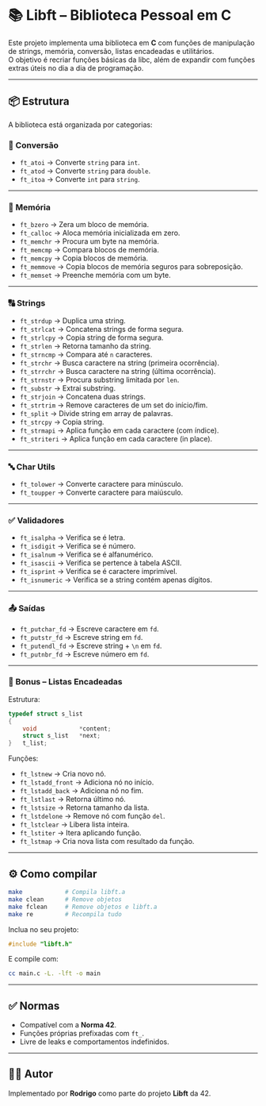# 📚 Libft – Biblioteca Pessoal em C

Este projeto implementa uma biblioteca em **C** com funções de manipulação de strings, memória, conversão, listas encadeadas e utilitários.  
O objetivo é recriar funções básicas da libc, além de expandir com funções extras úteis no dia a dia de programação.

---

## 📦 Estrutura

A biblioteca está organizada por categorias:

### 🔢 Conversão
- `ft_atoi` → Converte `string` para `int`.
- `ft_atod` → Converte `string` para `double`.
- `ft_itoa` → Converte `int` para `string`.

---

### 💾 Memória
- `ft_bzero` → Zera um bloco de memória.
- `ft_calloc` → Aloca memória inicializada em zero.
- `ft_memchr` → Procura um byte na memória.
- `ft_memcmp` → Compara blocos de memória.
- `ft_memcpy` → Copia blocos de memória.
- `ft_memmove` → Copia blocos de memória seguros para sobreposição.
- `ft_memset` → Preenche memória com um byte.

---

### 🔠 Strings
- `ft_strdup` → Duplica uma string.
- `ft_strlcat` → Concatena strings de forma segura.
- `ft_strlcpy` → Copia string de forma segura.
- `ft_strlen` → Retorna tamanho da string.
- `ft_strncmp` → Compara até `n` caracteres.
- `ft_strchr` → Busca caractere na string (primeira ocorrência).
- `ft_strrchr` → Busca caractere na string (última ocorrência).
- `ft_strnstr` → Procura substring limitada por `len`.
- `ft_substr` → Extrai substring.
- `ft_strjoin` → Concatena duas strings.
- `ft_strtrim` → Remove caracteres de um set do início/fim.
- `ft_split` → Divide string em array de palavras.
- `ft_strcpy` → Copia string.
- `ft_strmapi` → Aplica função em cada caractere (com índice).
- `ft_striteri` → Aplica função em cada caractere (in place).

---

### 🔤 Char Utils
- `ft_tolower` → Converte caractere para minúsculo.
- `ft_toupper` → Converte caractere para maiúsculo.

---

### ✅ Validadores
- `ft_isalpha` → Verifica se é letra.
- `ft_isdigit` → Verifica se é número.
- `ft_isalnum` → Verifica se é alfanumérico.
- `ft_isascii` → Verifica se pertence à tabela ASCII.
- `ft_isprint` → Verifica se é caractere imprimível.
- `ft_isnumeric` → Verifica se a string contém apenas dígitos.

---

### 📤 Saídas
- `ft_putchar_fd` → Escreve caractere em `fd`.
- `ft_putstr_fd` → Escreve string em `fd`.
- `ft_putendl_fd` → Escreve string + `\n` em `fd`.
- `ft_putnbr_fd` → Escreve número em `fd`.

---

### 📝 Bonus – Listas Encadeadas
Estrutura:
```c
typedef struct s_list
{
    void            *content;
    struct s_list   *next;
}   t_list;
```

Funções:
- `ft_lstnew` → Cria novo nó.
- `ft_lstadd_front` → Adiciona nó no início.
- `ft_lstadd_back` → Adiciona nó no fim.
- `ft_lstlast` → Retorna último nó.
- `ft_lstsize` → Retorna tamanho da lista.
- `ft_lstdelone` → Remove nó com função `del`.
- `ft_lstclear` → Libera lista inteira.
- `ft_lstiter` → Itera aplicando função.
- `ft_lstmap` → Cria nova lista com resultado da função.

---

## ⚙️ Como compilar

```sh
make            # Compila libft.a
make clean      # Remove objetos
make fclean     # Remove objetos e libft.a
make re         # Recompila tudo
```

Inclua no seu projeto:

```c
#include "libft.h"
```

E compile com:

```sh
cc main.c -L. -lft -o main
```

---

## ✅ Normas

- Compatível com a **Norma 42**.  
- Funções próprias prefixadas com `ft_`.  
- Livre de leaks e comportamentos indefinidos.  

---

## 👨‍💻 Autor
Implementado por **Rodrigo** como parte do projeto **Libft** da 42.